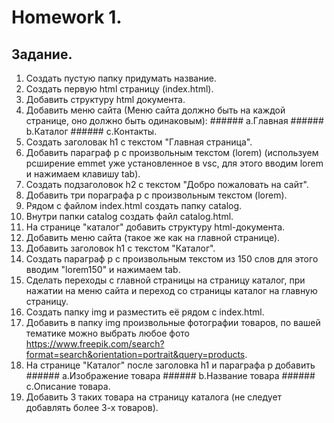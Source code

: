 # Homework 1.
## Задание.
1. Создать пустую папку придумать название.
2. Создать первую html страницу (index.html).
3. Добавить структуру html документа.
4. Добавить меню сайта (Меню сайта должно быть на каждой странице, оно должно быть одинаковым): ###### a.Главная ###### b.Каталог ###### c.Контакты.
5. Создать заголовак h1 с текстом "Главная страница".
6. Добавить параграф p с произвольным текстом (lorem) (используем рсширение emmet уже установленное в vsc, для этого вводим lorem и нажимаем клавишу tab).
7. Создать подзаголовок h2 с текстом "Добро пожаловать на сайт".
8. Добавить три пораграфа p с произвольным текстом (lorem).
9. Рядом с файлом index.html создать папку catalog.
10. Внутри папки catalog создать файл catalog.html.
11. На странице "каталог" добавить структуру html-документа.
12. Добавить меню сайта (такое же как на главной странице).
13. Добавить заголовок h1 с текстом "Каталог".
14. Создать параграф p с произвольным текстом из 150 слов для этого вводим "lorem150" и нажимаем tab.
15. Сделать переходы с главной страницы на страницу каталог, при нажатии на меню сайта и переход со страницы каталог на главную страницу.
16. Создать папку img и разместить её рядом с index.html.
17. Добавить в папку img произвольные фотографии товаров, по вашей тематике можно выбрать любое фото https://www.freepik.com/search?format=search&orientation=portrait&query=products.
18. На странице "Каталог" после заголовка h1 и параграфа p добавить ###### a.Изображение товара ###### b.Название товара ###### c.Описание товара.
19. Добавить 3 таких товара на страницу каталога (не следует добавлять более 3-х товаров).